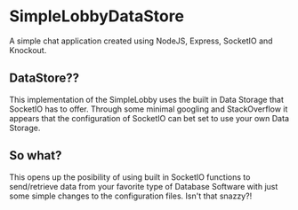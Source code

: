 SimpleLobbyDataStore
==========

A simple chat application created using NodeJS, Express, SocketIO and Knockout.

DataStore??
----------

This implementation of the SimpleLobby uses the built in Data Storage that SocketIO has to offer. Through some minimal googling and StackOverflow it appears that the configuration of SocketIO can bet set to use your own Data Storage.

So what?
----------
This opens up the posibility of using built in SocketIO functions to send/retrieve data from your favorite type of Database Software with just some simple changes to the configuration files. Isn't that snazzy?!
